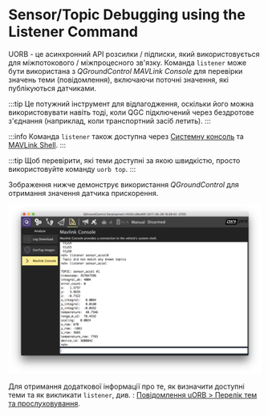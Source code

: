 # Sensor/Topic Debugging using the Listener Command

UORB - це асинхронний API розсилки / підписки, який використовується для міжпотокового / міжпроцесного зв'язку. Команда `listener` може бути використана з _QGroundControl MAVLink Console_ для перевірки значень теми (повідомлення), включаючи поточні значення, які публікуються датчиками.

:::tip
Це потужний інструмент для відлагодження, оскільки його можна використовувати навіть тоді, коли QGC підключений через бездротове з'єднання (наприклад, коли транспортний засіб летить).
:::

:::info Команда `listener` також доступна через [Системну консоль](../debug/system_console.md) та [MAVLink Shell](../debug/mavlink_shell.md).
:::

:::tip
Щоб перевірити, які теми доступні за якою швидкістю, просто використовуйте команду `uorb top`.
:::

Зображення нижче демонструє використання _QGroundControl_ для отримання значення датчика прискорення.

![Консоль QGroundControl MAVLink](../../assets/gcs/qgc_mavlink_console_listener_command.png)

Для отримання додаткової інформації про те, як визначити доступні теми та як викликати `listener`, див. : [Повідомлення uORB > Перелік тем та прослуховування](../middleware/uorb.md#listing-topics-and-listening-in).
